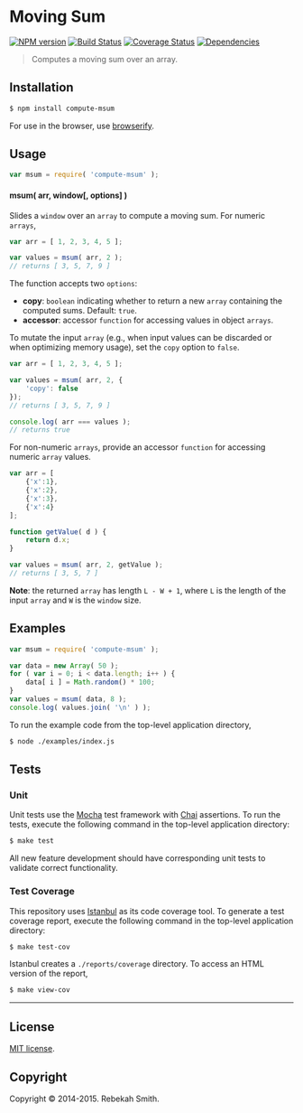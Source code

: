 Moving Sum
===
[![NPM version][npm-image]][npm-url] [![Build Status][travis-image]][travis-url] [![Coverage Status][coveralls-image]][coveralls-url] [![Dependencies][dependencies-image]][dependencies-url]

> Computes a moving sum over an array.


## Installation

``` bash
$ npm install compute-msum
```

For use in the browser, use [browserify](https://github.com/substack/node-browserify).


## Usage

``` javascript
var msum = require( 'compute-msum' );
```

#### msum( arr, window[, options] )

Slides a `window` over an `array` to compute a moving sum. For numeric `arrays`,

``` javascript
var arr = [ 1, 2, 3, 4, 5 ];

var values = msum( arr, 2 );
// returns [ 3, 5, 7, 9 ]
``` 

The function accepts two `options`:

* 	__copy__: `boolean` indicating whether to return a new `array` containing the computed sums. Default: `true`.
*	__accessor__: accessor `function` for accessing values in object `arrays`.

To mutate the input `array` (e.g., when input values can be discarded or when optimizing memory usage), set the `copy` option to `false`.

``` javascript
var arr = [ 1, 2, 3, 4, 5 ];

var values = msum( arr, 2, {
	'copy': false
});
// returns [ 3, 5, 7, 9 ]

console.log( arr === values );
// returns true
```

For non-numeric `arrays`, provide an accessor `function` for accessing numeric `array` values.

``` javascript
var arr = [
	{'x':1},
	{'x':2},
	{'x':3},
	{'x':4}
];

function getValue( d ) {
	return d.x;
}

var values = msum( arr, 2, getValue );
// returns [ 3, 5, 7 ]
```

__Note__: the returned `array` has length `L - W + 1`, where `L` is the length of the input `array` and `W` is the `window` size.


## Examples

``` javascript
var msum = require( 'compute-msum' );

var data = new Array( 50 );
for ( var i = 0; i < data.length; i++ ) {
	data[ i ] = Math.random() * 100;
}
var values = msum( data, 8 );
console.log( values.join( '\n' ) );
```

To run the example code from the top-level application directory,

``` bash
$ node ./examples/index.js
```


## Tests

### Unit

Unit tests use the [Mocha](http://mochajs.org) test framework with [Chai](http://chaijs.com) assertions. To run the tests, execute the following command in the top-level application directory:

``` bash
$ make test
```

All new feature development should have corresponding unit tests to validate correct functionality.


### Test Coverage

This repository uses [Istanbul](https://github.com/gotwarlost/istanbul) as its code coverage tool. To generate a test coverage report, execute the following command in the top-level application directory:

``` bash
$ make test-cov
```

Istanbul creates a `./reports/coverage` directory. To access an HTML version of the report,

``` bash
$ make view-cov
```


---
## License

[MIT license](http://opensource.org/licenses/MIT). 


## Copyright

Copyright &copy; 2014-2015. Rebekah Smith.


[npm-image]: http://img.shields.io/npm/v/compute-msum.svg
[npm-url]: https://npmjs.org/package/compute-msum

[travis-image]: http://img.shields.io/travis/compute-io/msum/master.svg
[travis-url]: https://travis-ci.org/compute-io/msum

[coveralls-image]: https://img.shields.io/coveralls/compute-io/msum/master.svg
[coveralls-url]: https://coveralls.io/r/compute-io/msum?branch=master

[dependencies-image]: http://img.shields.io/david/compute-io/msum.svg
[dependencies-url]: https://david-dm.org/compute-io/msum

[dev-dependencies-image]: http://img.shields.io/david/dev/compute-io/msum.svg
[dev-dependencies-url]: https://david-dm.org/dev/compute-io/msum

[github-issues-image]: http://img.shields.io/github/issues/compute-io/msum.svg
[github-issues-url]: https://github.com/compute-io/msum/issues
